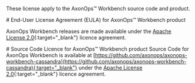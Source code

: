 These license apply to the AxonOps™ Workbench source code and product. 

# End-User License Agreement (EULA) for AxonOps™ Workbench product

AxonOps Workbench releases are made available under the [Apache License 2.0](https://github.com/axonops/axonops-workbench-cassandra/blob/main/LICENSE){:target="_blank"} licence agreement.

# Source Code Licence for AxonOps™ Workbench product
Source Code for AxonOps Workbench is available at [https://github.com/axonops/axonops-workbench-cassandra](https://github.com/axonops/axonops-workbench-cassandra){:target="_blank"} under the [Apache License 2.0](https://github.com/axonops/axonops-workbench-cassandra/blob/main/LICENSE){:target="_blank"} licence agreement.